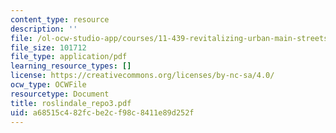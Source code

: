 ```yaml
---
content_type: resource
description: ''
file: /ol-ocw-studio-app/courses/11-439-revitalizing-urban-main-streets-hyde-jackson-square-roslindale-square-boston-spring-2005/a68515c482fcbe2cf98c8411e89d252f_roslindale_repo3.pdf
file_size: 101712
file_type: application/pdf
learning_resource_types: []
license: https://creativecommons.org/licenses/by-nc-sa/4.0/
ocw_type: OCWFile
resourcetype: Document
title: roslindale_repo3.pdf
uid: a68515c4-82fc-be2c-f98c-8411e89d252f
---
```

